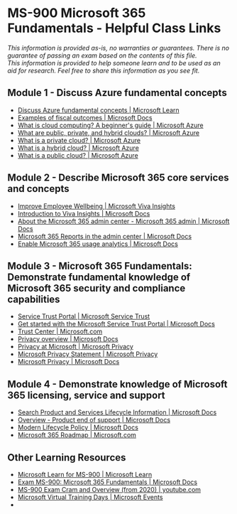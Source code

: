 # MS-900 Microsoft 365 Fundamentals - Helpful Class Links

_This information is provided as-is, no warranties or guarantees.  There is no guarantee of passing an exam
based on the contents of this file.  
This information is provided to help someone learn and to be used as an aid for research.
Feel free to share this information as you see fit._

## Module 1 - Discuss Azure fundamental concepts
- [Discuss Azure fundamental concepts | Microsoft Learn](https://docs.microsoft.com/en-us/learn/modules/fundamental-azure-concepts)
- [Examples of fiscal outcomes | Microsoft Docs](https://docs.microsoft.com/en-us/azure/cloud-adoption-framework/strategy/business-outcomes/fiscal-outcomes)
- [What is cloud computing? A beginner's guide | Microsoft Azure](https://azure.microsoft.com/en-us/overview/what-is-cloud-computing)
- [What are public, private, and hybrid clouds? | Microsoft Azure](https://azure.microsoft.com/en-us/overview/what-are-private-public-hybrid-clouds/#overview)
- [What is a private cloud? | Microsoft Azure](https://azure.microsoft.com/en-us/overview/what-is-a-private-cloud)
- [What is a hybrid cloud? | Microsoft Azure](https://azure.microsoft.com/en-us/overview/what-is-hybrid-cloud-computing/)
- [What is a public cloud? | Microsoft Azure](https://azure.microsoft.com/en-us/overview/what-is-a-public-cloud/)

  
## Module 2 - Describe Microsoft 365 core services and concepts
- [Improve Employee Wellbeing | Microsoft Viva Insights](https://www.microsoft.com/en-us/microsoft-viva/insights)
- [Introduction to Viva Insights | Microsoft Docs](https://docs.microsoft.com/en-us/viva/insights/introduction)
- [About the Microsoft 365 admin center - Microsoft 365 admin | Microsoft Docs](https://docs.microsoft.com/en-us/microsoft-365/admin/admin-overview/admin-center-overview)
- [Microsoft 365 Reports in the admin center | Microsoft Docs](https://docs.microsoft.com/en-us/microsoft-365/admin/activity-reports/activity-reports)
- [Enable Microsoft 365 usage analytics | Microsoft Docs](https://docs.microsoft.com/en-us/microsoft-365/admin/usage-analytics/enable-usage-analytics)

## Module 3 - Microsoft 365 Fundamentals: Demonstrate fundamental knowledge of Microsoft 365 security and compliance capabilities
- [Service Trust Portal | Microsoft Service Trust](https://servicetrust.microsoft.com/)
- [Get started with the Microsoft Service Trust Portal | Microsoft Docs](https://docs.microsoft.com/en-us/microsoft-365/compliance/get-started-with-service-trust-portal)
- [Trust Center | Microsoft.com](https://www.microsoft.com/en-us/trust-center)
- [Privacy overview | Microsoft Docs](https://docs.microsoft.com/en-us/compliance/assurance/assurance-privacy)
- [Privacy at Microsoft | Microsoft Privacy](https://privacy.microsoft.com/en-US/)
- [Microsoft Privacy Statement | Microsoft Privacy](https://privacy.microsoft.com/en-US/privacystatement)
- [Microsoft Privacy | Microsoft Docs](https://docs.microsoft.com/en-us/privacy/)


## Module 4 - Demonstrate knowledge of Microsoft 365 licensing, service and support
- [Search Product and Services Lifecycle Information | Microsoft Docs](https://docs.microsoft.com/en-us/lifecycle/products)
- [Overview - Product end of support | Microsoft Docs](https://docs.microsoft.com/en-us/lifecycle/overview/product-end-of-support-overview)
- [Modern Lifecycle Policy | Microsoft Docs](https://docs.microsoft.com/en-us/lifecycle/policies/modern)
- [Microsoft 365 Roadmap | Microsoft.com](https://www.microsoft.com/en-us/microsoft-365/roadmap)


## Other Learning Resources
- [Microsoft Learn for MS-900 | Microsoft Learn](https://aka.ms/MS-900LearnCollection)
- [Exam MS-900: Microsoft 365 Fundamentals | Microsoft Docs](https://docs.microsoft.com/en-us/learn/certifications/exams/ms-900)
- [MS-900 Exam Cram and Overview (from 2020) | youtube.com](https://youtu.be/ZtOo7prP4_M)
- [Microsoft Virtual Training Days | Microsoft Events](https://events.microsoft.com/en-us/mvtd?language=English)
- 
